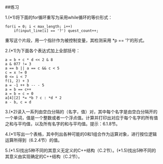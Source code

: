 ##练习

1.(\*1)将下面的for循环重写为采用while循环的等价形式：

    for(i = 0; i < max_length; i++)
        if(input_line[i] == '?') quest_count++;

重写这个片段，用一个指针作为被控制变量，其检测采用 \*p == '?'的形式。

2.(\*1)为下面各个表达式加上全部括号：

    a = b + c * d << 2 & 8
    a & 077 != 3
    a == b || a == c && c < 5
    c = x != 0
    0 <= i < 7
    f(1, 2) + 3
    a = -1 ++ b -- - 5
    a = b == c++
    a = b = c = 0
    a[4][2] *= *b ? c : *d * 2
    a - b, c = d
    
3.(\*2)读入一系列由空白分隔的（名字，值）对，其中每个名字是由空白分隔开的一个单词，值是一个整数或者一个浮点值。计算并打印出对应于每个名字的所有值之和与平均值，以及所有名字的和与平均值。提示：6.1.8节。

4.(\*1)写出一个表格，其中列出各种可能的0和1组合作为运算对象，进行按位逻辑运算所得到（6.2.4节）的值。

5.(\*1.5)找出5种不同的其意义无定义的C++结构（C.2节）。(\*1.5)找出5种不同的其意义由实现确定的C++结构（C.2节）。